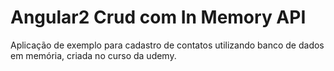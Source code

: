 # Angular2 Crud com In Memory API
Aplicação de exemplo para cadastro de contatos utilizando banco de dados em memória, criada no curso da udemy.
